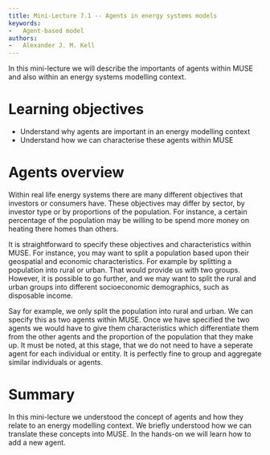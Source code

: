 ```yaml
---
title: Mini-Lecture 7.1 -- Agents in energy systems models
keywords:
-   Agent-based model
authors:
-   Alexander J. M. Kell
---
```


In this mini-lecture we will describe the importants of agents within MUSE and also within an energy systems modelling context.

# Learning objectives

- Understand why agents are important in an energy modelling context
- Understand how we can characterise these agents within MUSE

# Agents overview

Within real life energy systems there are many different objectives that investors or consumers have. These objectives may differ by sector, by investor type or by proportions of the population. For instance, a certain percentage of the population may be willing to be spend more money on heating there homes than others.

It is straightforward to specify these objectives and characteristics within MUSE. For instance, you may want to split a population based upon their geospatial and economic characteristics. For example by splitting a population into rural or urban. That would provide us with two groups. However, it is possible to go further, and we may want to split the rural and urban groups into different socioeconomic demographics, such as disposable income.

Say for example, we only split the population into rural and urban. We can specify this as two agents within MUSE. Once we have specified the two agents we would have to give them characteristics which differentiate them from the other agents and the proportion of the population that they make up. It must be noted, at this stage, that we do not need to have a seperate agent for each individual or entity. It is perfectly fine to group and aggregate similar individuals or agents.

# Summary

In this mini-lecture we understood the concept of agents and how they relate to an energy modelling context. We briefly understood how we can translate these concepts into MUSE. In the hands-on we will learn how to add a new agent.